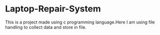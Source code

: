 # Laptop-Repair-System
This is a project made using c programming language.Here I am using file handling to collect data and store in file.
